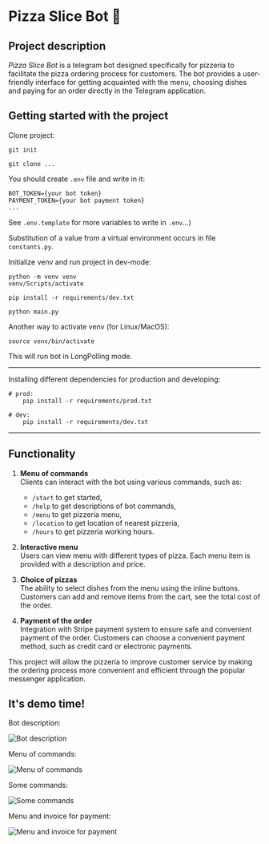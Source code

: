 # Pizza Slice Bot 🍕

## Project description

*Pizza Slice Bot* is a telegram bot designed specifically for pizzeria to facilitate the pizza ordering process for customers. The bot provides a user-friendly interface for getting acquainted with the menu, choosing dishes and paying for an order directly in the Telegram application.

## Getting started with the project

Clone project:

```shell
git init

git clone ...
```

You should create `.env` file and write in it:

```.env
BOT_TOKEN={your bot token}
PAYMENT_TOKEN={your bot payment token}
...
```

See `.env.template` for more variables to write in `.env`...)

Substitution of a value from a virtual environment occurs in file `constants.py`.

Initialize venv and run project in dev-mode:

```shell
python -m venv venv
venv/Scripts/activate

pip install -r requirements/dev.txt

python main.py
```

Another way to activate venv (for Linux/MacOS):

```shell
source venv/bin/activate
```

This will run bot in LongPolling mode.

---

Installing different dependencies for production and developing:
```shell
# prod:
    pip install -r requirements/prod.txt

# dev:
    pip install -r requirements/dev.txt
```

---

## Functionality

1. **Menu of commands**  
Clients can interact with the bot using various commands, such as:
    - `/start` to get started,
    - `/help` to get descriptions of bot commands,
    - `/menu` to get pizzeria menu,
    - `/location` to get location of nearest pizzeria,
    - `/hours` to get pizzeria working hours.

2. **Interactive menu**  
Users can view menu with different types of pizza. Each menu item is provided with a description and price.

3. **Choice of pizzas**  
The ability to select dishes from the menu using the inline buttons. Customers can add and remove items from the cart, see the total cost of the order.

4. **Payment of the order**  
Integration with Stripe payment system to ensure safe and convenient payment of the order. Customers can choose a convenient payment method, such as credit card or electronic payments.

This project will allow the pizzeria to improve customer service by making the ordering process more convenient and efficient through the popular messenger application.

## It's demo time!

Bot description:

![Bot description](/assets/images/demo_screenshots/1.jpg)

Menu of commands:

![Menu of commands](/assets/images/demo_screenshots/2.jpg)

Some commands:

![Some commands](/assets/images/demo_screenshots/3.jpg)

Menu and invoice for payment:

![Menu and invoice for payment](/assets/images/demo_screenshots/4.jpg)
